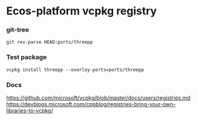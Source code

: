# Ecos-platform vcpkg registry

### git-tree

`git rev-parse HEAD:ports/threepp`

### Test package

`vcpkg install threepp --overlay-ports=ports/threepp`

### Docs

https://github.com/microsoft/vcpkg/blob/master/docs/users/registries.md
https://devblogs.microsoft.com/cppblog/registries-bring-your-own-libraries-to-vcpkg/
